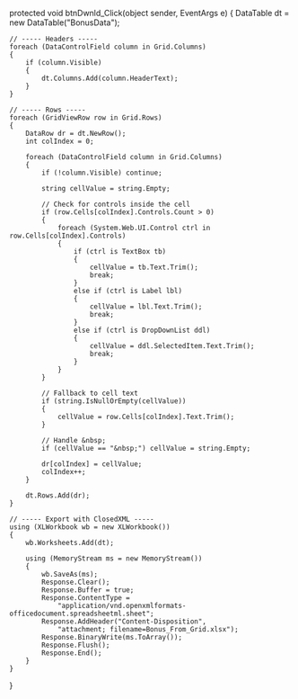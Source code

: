 protected void btnDwnld_Click(object sender, EventArgs e)
{
    DataTable dt = new DataTable("BonusData");

    // ----- Headers -----
    foreach (DataControlField column in Grid.Columns)
    {
        if (column.Visible)
        {
            dt.Columns.Add(column.HeaderText);
        }
    }

    // ----- Rows -----
    foreach (GridViewRow row in Grid.Rows)
    {
        DataRow dr = dt.NewRow();
        int colIndex = 0;

        foreach (DataControlField column in Grid.Columns)
        {
            if (!column.Visible) continue;

            string cellValue = string.Empty;

            // Check for controls inside the cell
            if (row.Cells[colIndex].Controls.Count > 0)
            {
                foreach (System.Web.UI.Control ctrl in row.Cells[colIndex].Controls)
                {
                    if (ctrl is TextBox tb)
                    {
                        cellValue = tb.Text.Trim();
                        break;
                    }
                    else if (ctrl is Label lbl)
                    {
                        cellValue = lbl.Text.Trim();
                        break;
                    }
                    else if (ctrl is DropDownList ddl)
                    {
                        cellValue = ddl.SelectedItem.Text.Trim();
                        break;
                    }
                }
            }

            // Fallback to cell text
            if (string.IsNullOrEmpty(cellValue))
            {
                cellValue = row.Cells[colIndex].Text.Trim();
            }

            // Handle &nbsp;
            if (cellValue == "&nbsp;") cellValue = string.Empty;

            dr[colIndex] = cellValue;
            colIndex++;
        }

        dt.Rows.Add(dr);
    }

    // ----- Export with ClosedXML -----
    using (XLWorkbook wb = new XLWorkbook())
    {
        wb.Worksheets.Add(dt);

        using (MemoryStream ms = new MemoryStream())
        {
            wb.SaveAs(ms);
            Response.Clear();
            Response.Buffer = true;
            Response.ContentType =
                "application/vnd.openxmlformats-officedocument.spreadsheetml.sheet";
            Response.AddHeader("Content-Disposition",
                "attachment; filename=Bonus_From_Grid.xlsx");
            Response.BinaryWrite(ms.ToArray());
            Response.Flush();
            Response.End();
        }
    }
}
